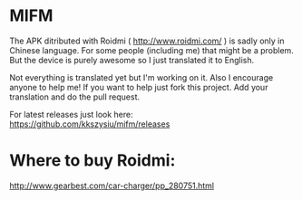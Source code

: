 # MIFM
The APK ditributed with Roidmi ( http://www.roidmi.com/ ) is sadly only in Chinese language.
For some people (including me) that might be a problem. But the device is purely awesome so I just translated it to English.

Not everything is translated yet but I'm working on it.
Also I encourage anyone to help me!
If you want to help just fork this project. Add your translation and do the pull request.

For latest releases just look here: https://github.com/kkszysiu/mifm/releases


# Where to buy Roidmi:
http://www.gearbest.com/car-charger/pp_280751.html
